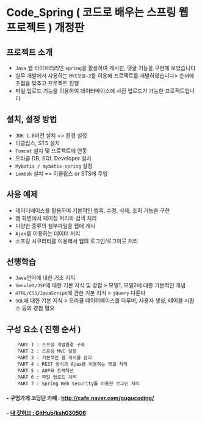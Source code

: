 # Code_Spring ( 코드로 배우는 스프링 웹 프로젝트 ) 개정판

## 프로젝트 소개
* ```Java``` 웹 라이브러리인 ```spring```을 활용하여 게시판, 댓글 기능을 구현해 보았습니다
* 실무 개발에서 사용하는 ```MVC모델-2```를 이용해 프로젝트를 개발하였습니다> 순서에 초점을 맞추고 프로젝트 진행
* 파일 업로드 기능을 이용하여 데이터베이스에 사진 업로드가 가능한 프로젝트입니다

## 설치, 설정 방법
* ```JDK 1.8```버전 설치 => 환경 설정
* 이클립스, STS 설치
* ```Tomcat``` 설치 및 프로젝트에 연동
* 오라클 DB, SQL Developer 설치
* ```MyBatis / mybatis-spring``` 설정
* ```Lombok``` 설치 => 이클립스 or STS에 주입

## 사용 예제
* 데이터베이스를 활용하여 기본적인 등록, 수정, 삭제, 조회 기능을 구현
* 웹 화면에서 페이징 처리와 검색 처리
* 다양한 종류의 첨부파일을 웹에 게시
* ```Ajax```를 이용하는 데이터 처리
* 스프링 시큐리티를 이용해서 웹의 로그인/로그아웃 처리

## 선행학습
* ```Java```언어에 대한 기초 지식
* ```Servlet/JSP```에 대한 기본 지식 및 경험 > 모델1, 모델2에 대한 기본적인 개념
* ```HTML/CSS/JavaScript```에 관한 기본 지식 > ```jQuery``` 다룬다
* ```SQL```에 대한 기본 지식 > 오라클 데이터베이스를 다루며, 사용자 생성, 테이블 시퀀스 등의 경험 필요

## 구성 요소 ( 진행 순서 )
```
    PART 1 : 스프링 개발환경 구축
    PART 2 : 스프링 MVC 설정
    PART 3 : 기본적인 웹 게시물 관리
    PART 4 : REST 방식과 Ajax를 이용하는 댓글 처리
    PART 5 : AOP와 트랙잭션
    PART 6 : 파일 업로드 처리
    PART 7 : Spring Web Security를 이용한 로그인 처리
```

#### - 구멍가게 코딩단 카페 : <http://cafe.naver.com/gugucoding/>
#### - [내 깃허브 : GitHub/ksh030506](https://github.com/ksh030506)
